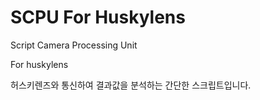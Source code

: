 # SCPU For Huskylens
Script Camera Processing Unit

For huskylens

허스키렌즈와 통신하여 결과값을 분석하는 간단한 스크립트입니다.
